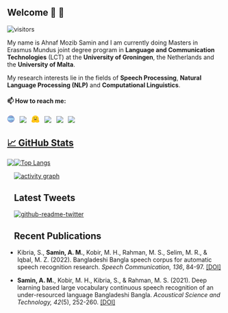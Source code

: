 ## Welcome 👋 🌱
![visitors](https://visitor-badge.glitch.me/badge?page_id=samin9796&left_color=green&right_color=red)

My name is Ahnaf Mozib Samin and I am currently doing Masters in Erasmus Mundus joint degree program in **Language and Communication Technologies** (LCT) at the **University of Groningen**, the Netherlands and the **University of Malta**.

My research interests lie in the fields of **Speech Processing**, **Natural Language Processing (NLP)** and **Computational Linguistics**.  
  
#### 📫 How to reach me:
  
  [<img src="https://github.com/samin9796/samin9796/blob/main/icons8-website-64.png" width="3.5%"/>](https://www.ahnafsamin.com)  &nbsp; [<img src="https://img.icons8.com/ios/50/000000/google-scholar--v2.png" width="3.5%"/>](https://scholar.google.com/citations?user=vdueizgAAAAJ&hl=en)  &nbsp; [<img src="https://github.com/samin9796/samin9796/blob/main/huggingface-icon.png" width="3.5%"/>](https://huggingface.co/ahnafsamin) &nbsp; [<img src="https://img.icons8.com/color/48/000000/twitter.png" width="3.5%"/>](https://twitter.com/im_samin)  &nbsp; [<img src="https://img.icons8.com/color/48/000000/linkedin.png" width="3.5%"/>](https://www.linkedin.com/in/ahnaf-samin/)  &nbsp; <a href="asamin9796@gmail.com"> <img src="https://img.icons8.com/fluent/48/000000/gmail.png" width="3.5%"/>       
  
  
  
## &#x1f4c8; GitHub Stats

<img align="left" height=180em src="https://github-readme-stats.vercel.app/api?username=samin9796&count_private=true&show_icons=true&theme=vue&include_all_commits=true"></img>

![Top Langs](https://github-readme-stats.vercel.app/api/top-langs/?username=samin9796&hide=TeX&layout=compact)

[![activity graph](https://activity-graph.herokuapp.com/graph?username=samin9796&custom_title=Samin's%20activity%20graph&theme=github-light&hide_border=true)](https://github.com/ashutosh00710/github-readme-activity-graph)

<h2>Latest Tweets</h2>
<p><a href="https://twitter.com/im_samin"><img src="https://github-readme-twitter.gazf.vercel.app/api?id=im_samin&amp;layout=wide" alt="github-readme-twitter"></a></p>

## Recent Publications

- Kibria, S., **Samin, A. M.**, Kobir, M. H., Rahman, M. S., Selim, M. R., & Iqbal, M. Z. (2022). Bangladeshi Bangla speech corpus for automatic speech recognition research. *Speech Communication, 136*, 84-97. [[DOI]](https://www.sciencedirect.com/science/article/pii/S0167639321001370)

- **Samin, A. M.**, Kobir, M. H., Kibria, S., & Rahman, M. S. (2021). Deep learning based large vocabulary continuous speech recognition of an under-resourced language Bangladeshi Bangla. *Acoustical Science and Technology, 42*(5), 252-260. [[DOI]](https://www.jstage.jst.go.jp/article/ast/42/5/42_E2079/_article/-char/en)

<!--
**samin9796/samin9796** is a ✨ _special_ ✨ repository because its `README.md` (this file) appears on your GitHub profile.

Here are some ideas to get you started:

- 🔭 I’m currently working on ...
- 🌱 I’m currently learning ...
- 👯 I’m looking to collaborate on ...
- 🤔 I’m looking for help with ...
- 💬 Ask me about ...
- 📫 How to reach me: ...
- 😄 Pronouns: ...
- ⚡ Fun fact: ...
-->
